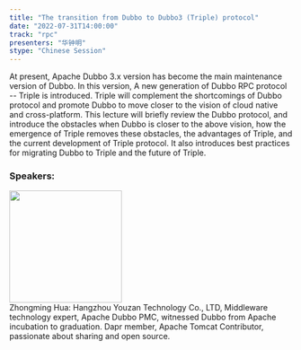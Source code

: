 ```yaml
---
title: "The transition from Dubbo to Dubbo3 (Triple) protocol"
date: "2022-07-31T14:00:00"
track: "rpc"
presenters: "华钟明"
stype: "Chinese Session"
---
```

At present, Apache Dubbo 3.x version has become the main maintenance version of Dubbo. In this version, A new generation of Dubbo RPC protocol -- Triple is introduced. Triple will complement the shortcomings of Dubbo protocol and promote Dubbo to move closer to the vision of cloud native and cross-platform.
This lecture will briefly review the Dubbo protocol, and introduce the obstacles when Dubbo is closer to the above vision, how the emergence of Triple removes these obstacles, the advantages of Triple, and the current development of Triple protocol. It also introduces best practices for migrating Dubbo to Triple and the future of Triple.
 ### Speakers: 
 <img src="images/speaker/1022.png" width="200" /><br>Zhongming Hua: Hangzhou Youzan Technology Co., LTD, Middleware technology expert, Apache Dubbo PMC, witnessed Dubbo from Apache incubation to graduation. Dapr member, Apache Tomcat Contributor, passionate about sharing and open source.

 